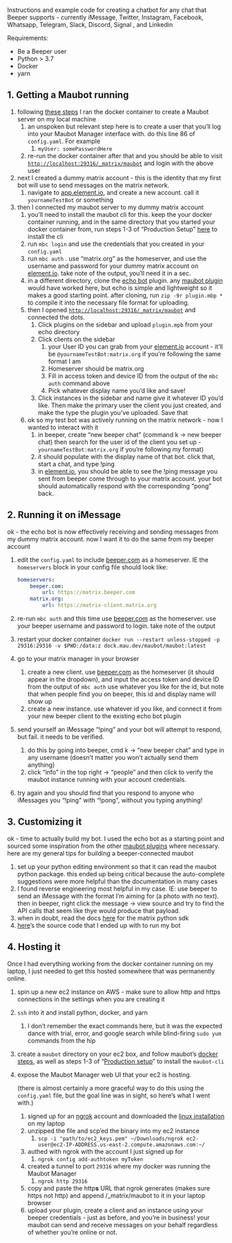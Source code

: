 Instructions and example code for creating a chatbot for any chat that Beeper supports - currently iMessage, Twitter, Instagram, Facebook, Whatsapp, Telegram, Slack, Discord, Signal , and Linkedin

Requirements:
- Be a Beeper user
- Python > 3.7
- Docker
- yarn

## 1. Getting a Maubot running

1. following [these steps](https://docs.mau.fi/maubot/usage/setup/docker.html) I ran the docker container to create a Maubot server on my local machine
    1. an unspoken but relevant step here is to create a user that you’ll log into your Maubot Manager interface with. do this line 86 of `config.yaml`. For example 
        1. `myUser: somePasswordHere`
    2. re-run the docker container after that and you should be able to visit [`http://localhost:29316/_matrix/maubot`](http://localhost:29316/_matrix/maubot) and login with the above user
2. next I created a dummy matrix account - this is the identity that my first bot will use to send messages on the matrix network.
    1. navigate to [app.element.io](http://app.element.io/), and create a new account. call it `yournameTestBot` or something
3. then I connected my maubot server to my dummy matrix account
    1. you’ll need to install the maubot cli for this. keep the your docker container running, and in the same directory that you started your docker container from, run steps 1-3 of “Production Setup” [here](https://docs.mau.fi/maubot/usage/setup/index.html) to install the cli
    2. run `mbc login` and use the credentials that you created in your `config.yaml`
    3. run `mbc auth` . use “matrix.org” as the homeserver, and use the username and password for your dummy matrix account on [element.io](http://element.io). take note of the output, you’ll need it in a sec.
    4. in a different directory, clone the [echo bot](https://github.com/maubot/echo) plugin. any [maubot plugin](https://github.com/maubot) would have worked here, but echo is simple and lightweight so it makes a good starting point. after cloning,  run `zip -9r plugin.mbp *` to compile it into the necessary file format for uploading.
    5. then I opened [`http://localhost:29316/_matrix/maubot`](http://localhost:29316/_matrix/maubot) and connected the dots. 
        1. Click plugins on the sidebar and upload `plugin.mpb` from your echo directory
        2. Click clients on the sidebar 
            1. your User ID you can grab from your [element.io](http://element.io) account - it’ll be `@yournameTestBot:matrix.org` if you’re following the same format I am
            2. Homeserver should be matrix.org
            3. Fill in access token and device ID from the output of the `mbc auth` command above
            4. Pick whatever display name you’d like and save!
        3. Click instances in the sidebar and name give it whatever ID you’d like. Then make the primary user the client you just created, and make the type the plugin you’ve uploaded. Save that
    6. ok so my test bot was actively running on the matrix network - now I wanted to interact with it
        1. in beeper, create “new beeper chat” (command k → new beeper chat) then search for the user id of the client you set up - `yournameTestBot:matrix.org` if you’re following my format)
        2. it should populate with the display name of that bot. click that, start a chat, and type !ping
        3. in [element.io](http://element.io), you should be able to see the !ping message you sent from beeper come through to your matrix account. your bot should automatically respond with the corresponding “pong” back. 

## 2. Running it on iMessage

ok - the echo bot is now effectively receiving and sending messages from my dummy matrix account. now I want it to do the same from my beeper account

1. edit the `config.yaml` to include [beeper.com](http://beeper.com) as a homeserver. IE the `homeservers` block in your config file should look like:
    
    ```yaml
    homeservers:
        beeper.com:
            url: https://matrix.beeper.com
        matrix.org:
            url: https://matrix-client.matrix.org
    ```
    
2. re-run `mbc auth` and this time use [beeper.com](http://beeper.com) as the homeserver. use your beeper username and password to login. take note of the output
3. restart your docker container `docker run --restart unless-stopped -p 29316:29316 -v $PWD:/data:z dock.mau.dev/maubot/maubot:latest`
4. go to your matrix manager in your browser 
    1. create a new client. use [beeper.com](http://beeper.com) as the homeserver (it should appear in the dropdown), and input the access token and device ID from the output of `mbc auth` use whatever you like for the id, but note that when people find you on beeper, this id and display name will show up
    2. create a new instance. use whatever id you like, and connect it from your new beeper client to the existing echo bot plugin
5. send yourself an iMessage “!ping” and your bot will attempt to respond, but fail. it needs to be verified.
    1. do this by going into beeper, cmd k → “new beeper chat” and type in any username (doesn’t matter you won’t actually send them anything)
    2. click “info” in the top right → “people” and then click to verify the maubot instance running with your account credentials.
6. try again and you should find that you respond to anyone who iMessages you “!ping”  with “!pong”, without you typing anything! 

## 3. Customizing it

ok - time to actually build my bot. I used the echo bot as a starting point and sourced some inspiration from the other [maubot plugins](https://github.com/maubot) where necessary. here are my general tips for building a beeper-connected maubot

1. set up your python editing environment so that it can read the maubot python package. this ended up being critical because the auto-complete suggestions were more helpful than the documentation in many cases
2. I found reverse engineering most helpful in my case. IE: use beeper to send an iMessage with the format I’m aiming for (a photo with no text). then in beeper, right click the message → view source and try to find the API calls that seem like thye would produce that payload.
3. when in doubt, read the docs [here](https://matrix-org.github.io/matrix-python-sdk/) for the matrix python sdk 
4. [here](https://github.com/clearspace-team/iMessage-bot/blob/main/bot.py)’s the source code that I ended up with to run my bot

    

## 4. Hosting it

Once I had everything working from the docker container running on my laptop, I just needed to get this hosted somewhere that was permanently online. 

1. spin up a new ec2 instance on AWS - make sure to allow http and https connections in the settings when you are creating it
2. `ssh` into it and install python, docker, and yarn
    1. I don’t remember the exact commands here, but it was the expected dance with trial, error, and google search while blind-firing `sudo yum` commands from the hip
3. create a `maubot` directory on your ec2 box, and follow maubot’s [docker steps](https://docs.mau.fi/maubot/usage/setup/docker.html), as well as steps 1-3 of “[Production setup](https://docs.mau.fi/maubot/usage/setup/index.html)” to install the `maubot-cli`
4. expose the Maubot Manager web UI that your ec2 is hosting. 
    
    (there is almost certainly a more graceful way to do this using the `config.yaml` file, but the goal line was in sight, so here’s what I went with.)
    
    1. signed up for an [ngrok](https://ngrok.com/) account and downloaded the [linux installation](https://ngrok.com/download) on my laptop
    2. unzipped the file and scp’ed the binary into my ec2 instance 
        1. `scp -i "path/to/ec2_keys.pem" ~/Downloads/ngrok ec2-user@ec2-IP-ADDRESS.us-east-2.compute.amazonaws.com:~/`
    3. authed with ngrok with the account I just signed up for 
        1. `ngrok config add-authtoken myToken`
    4. created a tunnel to port `29316` where my docker was running the Maubot Manager
        1. `ngrok http 29316`
    5. copy and paste the http**s** URL that ngrok generates (makes sure https not http) and append /_matrix/maubot to it in your laptop browser
    6. upload your plugin, create a client and an instance using your beeper credentials - just as before, and you’re in business! your maubot can send and receive messages on your behalf regardless of whether you’re online or not.
